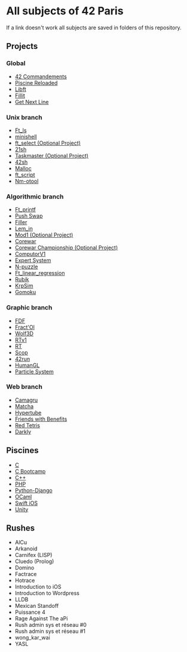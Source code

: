 # All subjects of 42 Paris

If a link doesn't work all subjects are saved in folders of this repository.

## Projects

### Global
- [42 Commandements]()
- [Piscine Reloaded]()
- [Libft]()
- [Fillit]()
- [Get Next Line]()

### Unix branch
- [Ft_ls]()
- [minishell]()
- [ft_select (Optional Project)]()
- [21sh]()
- [Taskmaster (Optional Project)]()
- [42sh]()
- [Malloc]()
- [ft_script]()
- [Nm-otool]()

### Algorithmic branch
- [Ft_printf]()
- [Push Swap]()
- [Filler]()
- [Lem_in]()
- [Mod1 (Optional Project)]()
- [Corewar]()
- [Corewar Championship (Optional Project)]()
- [ComputorV1]()
- [Expert System]()
- [N-puzzle]()
- [Ft_linear_regression]()
- [Rubik]()
- [KrpSim]()
- [Gomoku]()

### Graphic branch
- [FDF]()
- [Fract'Ol]()
- [Wolf3D]()
- [RTv1]()
- [RT]()
- [Scop]()
- [42run]()
- [HumanGL]()
- [Particle System]()

### Web branch
- [Camagru]()
- [Matcha]()
- [Hypertube]()
- [Friends with Benefits]()
- [Red Tetris]()
- [Darkly]()


## Piscines

- [C]()
- [C Bootcamp]()
- [C++]()
- [PHP]()
- [Python-Django]()
- [OCaml]()
- [Swift iOS]()
- [Unity]()


## Rushes

- AlCu
- Arkanoid
- Carnifex (LISP)
- Cluedo (Prolog)
- Domino
- Factrace
- Hotrace
- Introduction to iOS
- Introduction to Wordpress
- LLDB
- Mexican Standoff
- Puissance 4
- Rage Against The aPi
- Rush admin sys et réseau #0
- Rush admin sys et réseau #1
- wong_kar_wai
- YASL
